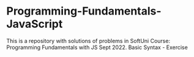 # Programming-Fundamentals-JavaScript
This is a repository with solutions of problems in SoftUni Course: Programming Fundamentals with JS Sept 2022.
Basic Syntax - Exercise
